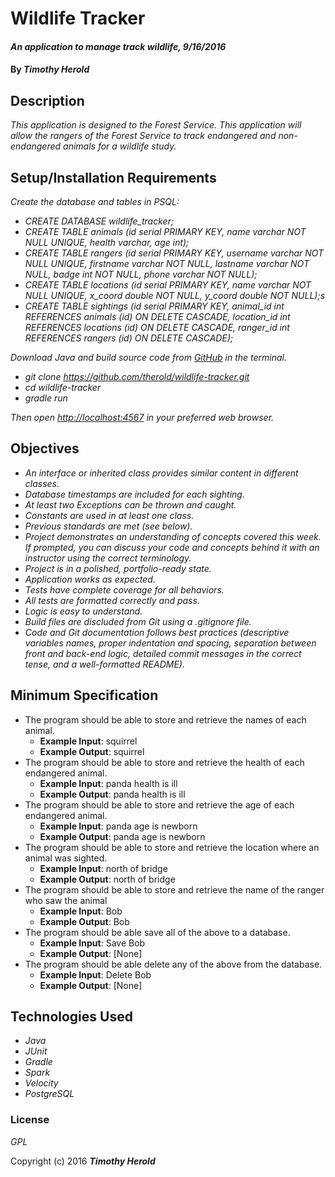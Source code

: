 # Wildlife Tracker

#### _An application to manage track wildlife, 9/16/2016_

#### By _**Timothy Herold**_

## Description

_This application is designed to the Forest Service. This application will allow the rangers of the Forest Service to track endangered and non-endangered animals for a wildlife study._

## Setup/Installation Requirements

_Create the database and tables in PSQL:_
* _CREATE DATABASE wildlife_tracker;_
* _CREATE TABLE animals (id serial PRIMARY KEY, name varchar NOT NULL UNIQUE, health varchar, age int);_
* _CREATE TABLE rangers (id serial PRIMARY KEY, username varchar NOT NULL UNIQUE, firstname varchar NOT NULL, lastname varchar NOT NULL, badge int NOT NULL, phone varchar NOT NULL);_
* _CREATE TABLE locations (id serial PRIMARY KEY, name varchar NOT NULL UNIQUE, x_coord double NOT NULL, y_coord double NOT NULL);s_
* _CREATE TABLE sightings (id serial PRIMARY KEY, animal_id int REFERENCES animals (id) ON DELETE CASCADE, location_id int REFERENCES locations (id) ON DELETE CASCADE, ranger_id int REFERENCES rangers (id) ON DELETE CASCADE);_

_Download Java and build source code from [GitHub](https://github.com/therold/wildlife-tracker) in the terminal._
* _git clone https://github.com/therold/wildlife-tracker.git_
* _cd wildlife-tracker_
* _gradle run_

_Then open [http://localhost:4567](http://localhost:4567) in your preferred web browser._

## Objectives

* _An interface or inherited class provides similar content in different classes._
* _Database timestamps are included for each sighting._
* _At least two Exceptions can be thrown and caught._
* _Constants are used in at least one class._
* _Previous standards are met (see below)._
* _Project demonstrates an understanding of concepts covered this week. If prompted, you can discuss your code and concepts behind it with an instructor using the correct terminology._
* _Project is in a polished, portfolio-ready state._
* _Application works as expected._
* _Tests have complete coverage for all behaviors._
* _All tests are formatted correctly and pass._
* _Logic is easy to understand._
* _Build files are discluded from Git using a .gitignore file._
* _Code and Git documentation follows best practices (descriptive variables names, proper indentation and spacing, separation between front and back-end logic, detailed commit messages in the correct tense, and a well-formatted README)._

## Minimum Specification
* The program should be able to store and retrieve the names of each animal.
  * **Example Input**: squirrel
  * **Example Output**: squirrel
* The program should be able to store and retrieve the health of each endangered animal.
  * **Example Input**: panda health is ill
  * **Example Output**: panda health is ill
* The program should be able to store and retrieve the age of each endangered animal.
  * **Example Input**: panda age is newborn
  * **Example Output**: panda age is newborn
* The program should be able to store and retrieve the location where an animal was sighted.
  * **Example Input**: north of bridge
  * **Example Output**: north of bridge
* The program should be able to store and retrieve the name of the ranger who saw the animal
  * **Example Input**: Bob
  * **Example Output**: Bob
* The program should be able save all of the above to a database.
  * **Example Input**: Save Bob
  * **Example Output**: [None]
* The program should be able delete any of the above from the database.
  * **Example Input**: Delete Bob
  * **Example Output**: [None]

## Technologies Used

* _Java_
* _JUnit_
* _Gradle_
* _Spark_
* _Velocity_
* _PostgreSQL_

### License

*GPL*

Copyright (c) 2016 **_Timothy Herold_**
